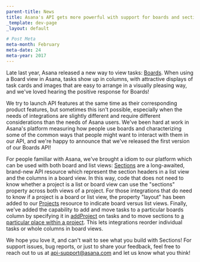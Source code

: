 ```yaml
---
parent-title: News
title: Asana's API gets more powerful with support for boards and sections.
_template: dev-page
_layout: default

# Post Meta
meta-month: February
meta-date: 24
meta-year: 2017
---
```

Late last year, Asana released a new way to view tasks: [Boards](https://blog.asana.com/2016/11/introducing-boards/). When using a Board view in Asana, tasks show up in columns, with attractive displays of task cards and images that are easy to arrange in a visually pleasing way, and we've loved hearing the positive response for Boards!

We try to launch API features at the same time as their corresponding product features,  but sometimes this isn't possible, especially when the needs of integrations are slightly different and require different considerations than the needs of Asana users. We've been hard at work in Asana's platform measuring how people use boards and characterizing some of the common ways that people might want to interact with them in our API, and we're happy to announce that we've released the first version of our Boards API!

For people familiar with Asana, we've brought a idiom to our platform which can be used with both board and list views: [Sections](https://asana.com/developers/api-reference/sections) are a long-awaited, brand-new API resource which represent the section headers in a list view and the columns in a board view. In this way, code that does not need to know whether a project is a list or board view can use the "sections" property across both views of a project. For those integrations that do need to know if a project is a board or list view, the property "layout" has been added to our [Projects](https://asana.com/developers/api-reference/projects) resource to indicate board versus list views. Finally, we've added the capability to add and move tasks to a particular boards column by specifying it in [addProject](https://asana.com/developers/api-reference/tasks#projects) on tasks and to move sections to [a particular place within a project](https://asana.com/developers/api-reference/sections#reorder). This lets integrations reorder individual tasks or whole columns in board views.

We hope you love it, and can't wait to see what you build with Sections! For support issues, bug reports, or just to share your feedback, feel free to reach out to us at [api-support@asana.com](mailto:api-support@asana.com) and let us know what you think!
